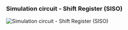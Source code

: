 ### Simulation circuit - Shift Register (SISO)

![ Simulation circuit - Shift Register (SISO) ](/srmeeevlab_logic_gates/PSOC/1_Development_of_voltage_controllers_for_SMIB_system_1/assets/images/exp9_a.PNG)

